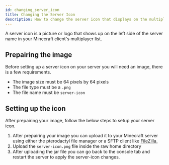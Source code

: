 ```yaml
---
id: changing_server_icon
title: Changing the Server Icon
description: How to change the server icon that displays on the multiplayer server list.
---
```

A server icon is a picture or logo that shows up on the left side of the server name in your Minecraft client's multiplayer list.

## Prepairing the image
Before setting up a server icon on your server you will need an image, there is a few requirements.
- The image size must be 64 pixels by 64 pixels
- The file type must be a `.png`
- The file name must be `server-icon`

## Setting up the icon
After prepairing your image, follow the below steps to setup your server icon.
1. After prepairing your image you can upload it to your Minecraft server using either the pterodactyl file manager or a SFTP client like [FileZilla.](/knowledgebase/game_servers/tutorial_filezilla_sftp)
2. Upload the `server-icon.png` file inside the raw home directory
3. After uploading the jar file you can go back to the console tab and restart the server to apply the server-icon changes.